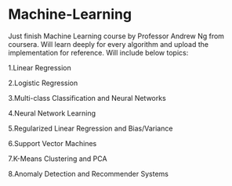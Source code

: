 Machine-Learning
================

Just finish Machine Learning course by Professor Andrew Ng from coursera. Will learn deeply for every algorithm and upload the implementation for reference. Will include below topics:

  1.Linear Regression
  
  2.Logistic Regression
  
  3.Multi-class Classification and Neural Networks
  
  4.Neural Network Learning
  
  5.Regularized Linear Regression and Bias/Variance
  
  6.Support Vector Machines
  
  7.K-Means Clustering and PCA
  
  8.Anomaly Detection and Recommender Systems


